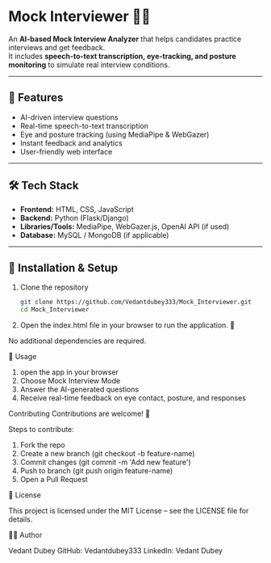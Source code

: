 # Mock Interviewer 🎤🤖

An **AI-based Mock Interview Analyzer** that helps candidates practice interviews and get feedback.  
It includes **speech-to-text transcription, eye-tracking, and posture monitoring** to simulate real interview conditions.  

---

## 🚀 Features
- AI-driven interview questions  
- Real-time speech-to-text transcription  
- Eye and posture tracking (using MediaPipe & WebGazer)  
- Instant feedback and analytics  
- User-friendly web interface  

---

## 🛠️ Tech Stack
- **Frontend:** HTML, CSS, JavaScript  
- **Backend:** Python (Flask/Django)  
- **Libraries/Tools:** MediaPipe, WebGazer.js, OpenAI API (if used)  
- **Database:** MySQL / MongoDB (if applicable)  

---

## 📂 Installation & Setup
1. Clone the repository  
   ```bash
   git clone https://github.com/Vedantdubey333/Mock_Interviewer.git
   cd Mock_Interviewer
2. Open the index.html file in your browser to run the application. 🚀

No additional dependencies are required.

🎯 Usage

1. open the app in your browser
2. Choose Mock Interview Mode
3. Answer the AI-generated questions
4. Receive real-time feedback on eye contact, posture, and responses

Contributing
Contributions are welcome! 🎉

Steps to contribute:
1. Fork the repo
2. Create a new branch (git checkout -b feature-name)
3. Commit changes (git commit -m 'Add new feature')
4. Push to branch (git push origin feature-name)
5. Open a Pull Request

📜 License

This project is licensed under the MIT License – see the LICENSE
 file for details.

👨‍💻 Author

Vedant Dubey
GitHub: Vedantdubey333
LinkedIn: Vedant Dubey
